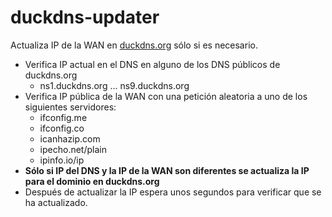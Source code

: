 # duckdns-updater

Actualiza IP de la WAN en [duckdns.org](https://www.duckdns.org/) sólo si es necesario.

- Verifica IP actual en el DNS en alguno de los DNS públicos de duckdns.org
    - ns1.duckdns.org ... ns9.duckdns.org
- Verifica IP pública de la WAN con una petición aleatoria a uno de los siguientes servidores:
    - ifconfig.me
    - ifconfig.co
    - icanhazip.com
    - ipecho.net/plain
    - ipinfo.io/ip
- __Sólo si IP del DNS y la IP de la WAN son diferentes se actualiza la IP para el dominio en duckdns.org__
- Después de actualizar la IP espera unos segundos para verificar que se ha actualizado.









